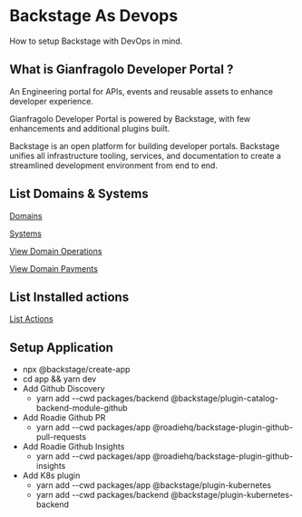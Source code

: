 # Backstage As Devops

How to setup Backstage with DevOps in mind.

## What is Gianfragolo Developer Portal ?

An Engineering portal for APIs, events and reusable assets to enhance developer experience.

Gianfragolo Developer Portal is powered by Backstage, with few enhancements and additional plugins built.

Backstage is an open platform for building developer portals. Backstage unifies all infrastructure tooling, services, and documentation to create a streamlined development environment from end to end.

## List Domains & Systems

[Domains](https://doh22-backstage-dockerapp.azurewebsites.net/catalog?filters%5Bkind%5D=domain&filters%5Buser%5D=owned)

[Systems](https://doh22-backstage-dockerapp.azurewebsites.net/catalog?filters%5Bkind%5D=system&filters%5Buser%5D=owned)

[View Domain Operations](https://doh22-backstage-dockerapp.azurewebsites.net/catalog-graph?rootEntityRefs%5B%5D=domain%3Adefault%2Foperations&maxDepth=2&selectedKinds%5B%5D=domain&selectedKinds%5B%5D=group&selectedKinds%5B%5D=system&selectedKinds%5B%5D=user&unidirectional=true&mergeRelations=false&direction=TB&showFilters=true)

[View Domain Payments](https://doh22-backstage-dockerapp.azurewebsites.net/catalog-graph?rootEntityRefs%5B%5D=domain%3Adefault%2Fpayments&maxDepth=2&selectedKinds%5B%5D=domain&selectedKinds%5B%5D=group&selectedKinds%5B%5D=system&selectedKinds%5B%5D=user&unidirectional=true&mergeRelations=false&direction=TB&showFilters=true)

## List Installed actions

[List Actions](https://doh22-backstage-dockerapp.azurewebsites.net/create/actions)

## Setup Application

* npx @backstage/create-app
* cd app && yarn dev
* Add Github Discovery
  * yarn add --cwd packages/backend @backstage/plugin-catalog-backend-module-github
* Add Roadie Github PR
  * yarn add --cwd packages/app @roadiehq/backstage-plugin-github-pull-requests
* Add Roadie Github Insights
  * yarn add --cwd packages/app @roadiehq/backstage-plugin-github-insights
* Add K8s plugin
  * yarn add --cwd packages/app @backstage/plugin-kubernetes
  * yarn add --cwd packages/backend @backstage/plugin-kubernetes-backend
